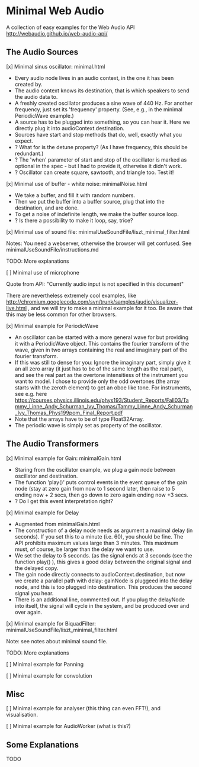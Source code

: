 # Minimal Web Audio

A collection of easy examples for the Web Audio API http://webaudio.github.io/web-audio-api/

## The Audio Sources

[x] Minimal sinus oscillator: minimal.html

* Every audio node lives in an audio context, in the one it has been created by. 
* The audio context knows its destination, that is which speakers to send the audio data to.
* A freshly created oscillator produces a sine wave of 440 Hz. For another frequency, just set its 'frequency' property. (See, e.g., in the minimal PeriodicWave example.)
* A source has to be plugged into something, so you can hear it. Here we directly plug it into audioContext.destination.
* Sources have start and stop methods that do, well, exactly what you expect.
* ? What for is the detune property? (As I have frequency, this should be redundant.)
* ? The 'when' parameter of start and stop of the oscillator is marked as optional in the spec - but I had to provide it, otherwise it didn't work.
* ? Oscillator can create square, sawtooth, and triangle too. Test it!

[x] Minimal use of buffer - white noise: minimalNoise.html

* We take a buffer, and fill it with random numbers.
* Then we put the buffer into a buffer source, plug that into the destination, and are done.
* To get a noise of indefinite length, we make the buffer source loop.
* ? Is there a possibility to make it loop, say, trice?

[x] Minimal use of sound file: minimalUseSoundFile/liszt_minimal_filter.html

Notes: You need a webserver, otherwise the browser will get confused. See
minimalUseSoundFile/instructions.md

TODO: More explanations

[ ] Minimal use of microphone

Quote from API: "Currently audio input is not specified in this document"

There are nevertheless extremely cool examples, like http://chromium.googlecode.com/svn/trunk/samples/audio/visualizer-live.html , and we will try to make a minimal example for it too. Be aware that this may be less common for other browsers.

[x] Minimal example for PeriodicWave

* An oscillator can be started with a more general wave for but providing it with a PeriodicWave object. This contains the fourier transform of the wave, given in two arrays containing the real and imaginary part of the fourier transform.
* If this was still to dense for you: Ignore the imaginary part, simply give it an all zero array (it just has to be of the same length as the real part), and see the real part as the overtone intensitiess of the instrument you want to model. I chose to provide only the odd overtones (the array starts with the zeroth element) to get an oboe like tone. For instruments, see e.g. here
https://courses.physics.illinois.edu/phys193/Student_Reports/Fall03/Tammy_Linne_Andy_Schurman_Ivy_Thomas/Tammy_Linne_Andy_Schurman_Ivy_Thomas_Phys199pom_Final_Report.pdf
* Note that the arrays have to be of type Float32Array.
* The periodic wave is simply set as property of the oscillator.



## The Audio Transformers

[x] Minimal example for Gain: minimalGain.html

* Staring from the oscillator example, we plug a gain node between oscillator and destination.
* The function 'play()' puts control events in the event queue of the gain node (stay at zero gain from now to 1 second later, then raise to 5 ending now + 2 secs, then go down to zero again ending now +3 secs.
* ? Do I get this event interpretation right?

[x] Minimal example for Delay

* Augmented from minimalGain.html
* The construction of a delay node needs as argument a maximal delay (in seconds). If you set this to a minute (i.e. 60), you should be fine. The API prohibits maximum values large than 3 minutes. This maximum must, of course, be larger than the delay we want to use.
* We set the delay to 5 seconds. (as the signal ends at 3 seconds (see the function play() ), this gives a good delay between the original signal and the delayed copy.
* The gain node directly connects to audioContext.destination, but now we create a parallel path with delay: gainNode is pluggeed into the delay node, and this is too plugged into destination. This produces the second signal you hear.
* There is an additional line, commented out. If you plug the delayNode into itself, the signal will cycle in the system, and be produced over and over again.


[x] Minimal example for BiquadFilter: minimalUseSoundFile/liszt_minimal_filter.html

Note: see notes about minimal sound file.

TODO: More explanations

[ ] Minimal example for Panning

[ ] Minimal example for convolution

## Misc

[ ] Minimal example for analyser (this thing can even FFT!), and visualisation.

[ ] Minimal example for AudioWorker (what is this?)

## Some Explanations

TODO